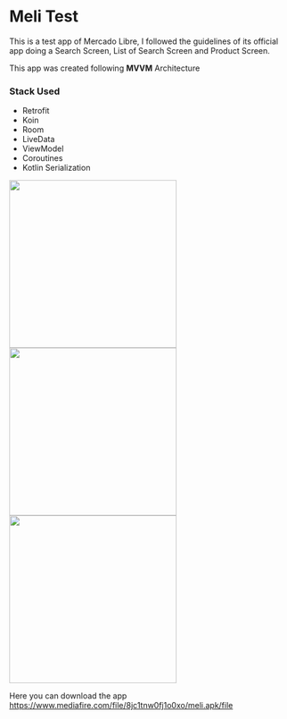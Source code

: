 # Meli Test

This is a test app of Mercado Libre, I followed the guidelines of its official app doing a Search Screen, List of Search Screen and Product Screen.

This app was created following **MVVM** Architecture 

### Stack Used
- Retrofit
- Koin
- Room
- LiveData
- ViewModel
- Coroutines
- Kotlin Serialization

<div>
  <img src="https://user-images.githubusercontent.com/45129753/111568456-c5d2a200-876e-11eb-836b-76af28b57003.png" width="300" />
  <img src="https://user-images.githubusercontent.com/45129753/111568460-c703cf00-876e-11eb-8ce3-39c0ca46b318.png" width="300" />
  <img src="https://user-images.githubusercontent.com/45129753/111568463-c8cd9280-876e-11eb-8e08-74ce55323bde.png" width="300" />
</div>

Here you can download the app https://www.mediafire.com/file/8jc1tnw0fj1o0xo/meli.apk/file
